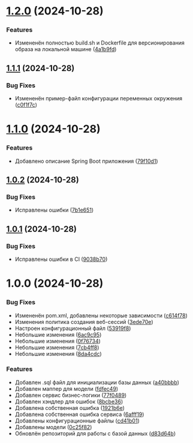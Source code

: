 # [1.2.0](https://github.com/h0riz4n/java-todo-list/compare/v1.1.1...v1.2.0) (2024-10-28)


### Features

* Измененён полностью build.sh и Dockerfile для версионирования образа на локальной машине ([4a1b9fd](https://github.com/h0riz4n/java-todo-list/commit/4a1b9fd78c984c9d08055695b7000e985f194af7))

## [1.1.1](https://github.com/h0riz4n/java-todo-list/compare/v1.1.0...v1.1.1) (2024-10-28)


### Bug Fixes

* Измененён пример-файл конфигурации переменных окружения ([c0f1f7c](https://github.com/h0riz4n/java-todo-list/commit/c0f1f7c589ecc70c9645968c8c7bd05eb7b8d0e7))

# [1.1.0](https://github.com/h0riz4n/java-todo-list/compare/v1.0.2...v1.1.0) (2024-10-28)


### Features

* Добавлено описание Spring Boot приложения ([79f10d1](https://github.com/h0riz4n/java-todo-list/commit/79f10d13d9e124046ec90dd1d861a25fe0dff9f9))

## [1.0.2](https://github.com/h0riz4n/java-todo-list/compare/v1.0.1...v1.0.2) (2024-10-28)


### Bug Fixes

* Исправлены ошибки ([7b1e651](https://github.com/h0riz4n/java-todo-list/commit/7b1e651494b0b11b4f85a03e7046ce8875d3dcce))

## [1.0.1](https://github.com/h0riz4n/java-todo-list/compare/v1.0.0...v1.0.1) (2024-10-28)


### Bug Fixes

* Исправлены ошибки в CI ([9038b70](https://github.com/h0riz4n/java-todo-list/commit/9038b70a96f7d604bc3dbf40c6e290e71aa46994))

# 1.0.0 (2024-10-28)


### Bug Fixes

* Измененён pom.xml, добавлены некоторые зависимости ([c614f78](https://github.com/h0riz4n/java-todo-list/commit/c614f788410ba9fe24880b7e76e55d33bd3001be))
* Изменения политика создания веб-сессий ([3ede70e](https://github.com/h0riz4n/java-todo-list/commit/3ede70ef11ea752c60f468b0f3c689ea82226688))
* Настроен конфигурационный файл ([53919f8](https://github.com/h0riz4n/java-todo-list/commit/53919f8f9133d6076867696f63c7e9983e1c40b9))
* Небольшие изменения ([6ac9c95](https://github.com/h0riz4n/java-todo-list/commit/6ac9c950aa683f92c78125c452f4ec08a14f81c6))
* Небольшие изменения ([0f76734](https://github.com/h0riz4n/java-todo-list/commit/0f76734c56c1cf0a759d2eac898d01fcb732434e))
* Небольшие изменения ([7cb4ff8](https://github.com/h0riz4n/java-todo-list/commit/7cb4ff825c8f62f84b820a1d7b5919ab60d70b18))
* Небольшие изменения ([8da4cdc](https://github.com/h0riz4n/java-todo-list/commit/8da4cdcec90a9e9405a71dbb86e9df4a54c556d4))


### Features

* Добавлен .sql файл для инициализации базы данных ([a40bbbb](https://github.com/h0riz4n/java-todo-list/commit/a40bbbb8c9cbeadf31280cbe1f1c3d06634fc547))
* Добавлен маппер для модели ([fdfec49](https://github.com/h0riz4n/java-todo-list/commit/fdfec49a79b73804c4f632bb9ea7b6f92d4e1e20))
* Добавлен сервис бизнес-логики ([77f0489](https://github.com/h0riz4n/java-todo-list/commit/77f0489ea55a265ecc304fc172ad63994f39bbd3))
* Добавлен хэндлер для ошибок ([8bcbe36](https://github.com/h0riz4n/java-todo-list/commit/8bcbe36dd92469799cb06043666fce9b8e55ff73))
* Добавлена собственная ошибка ([1921b6e](https://github.com/h0riz4n/java-todo-list/commit/1921b6e7db3732d1eb3081edb32f3036d972a59b))
* Добавлена собственная ошибка сервиса ([6afff19](https://github.com/h0riz4n/java-todo-list/commit/6afff195291664c31dcada3b61aa4edd6e430db6))
* Добавлены конфигурационные файлы ([cd41b01](https://github.com/h0riz4n/java-todo-list/commit/cd41b01fbc364c53e0dc3a3e5641555da5f99866))
* Добавлены модели ([0c25f82](https://github.com/h0riz4n/java-todo-list/commit/0c25f8229bcada8d26103eb5b80ae6a6e990ce7b))
* Обновлён репозиторий для работы с базой данных ([d83d64b](https://github.com/h0riz4n/java-todo-list/commit/d83d64b799b198c95fd4f30d07044f7d24106667))
